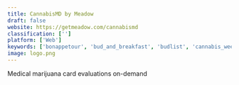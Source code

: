 ```yaml
---
title: CannabisMD by Meadow
draft: false 
website: https://getmeadow.com/cannabismd
classification: ['']
platform: ['Web']
keywords: ['bonappetour', 'bud_and_breakfast', 'budlist', 'cannabis_weekly', 'cannassential®', 'click_and_grow', 'duby', 'eaze', 'eazemd', 'flow_kana', 'inside_marijuana', 'merry_jane', 'marijuana_101', 'meadow_platform', 'pax_era_pro™', 'the_happy_crate', 'the_weed_stash', 'vinto', 'weedly']
image: logo.png
---
```

Medical marijuana card evaluations on-demand